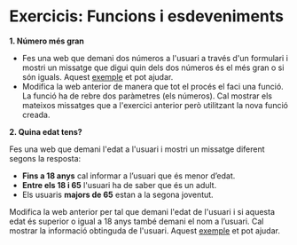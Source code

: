 # Exercicis: Funcions i esdeveniments

**1. Número més gran**

* Fes una web que demani dos números a l'usuari a través d'un formulari i mostri un missatge que digui quin dels dos números és el més gran o si són iguals. Aquest [exemple](https://www.w3schools.com/jsref/tryit.asp?filename=tryjsref_text_value) et pot ajudar.
* Modifica la web anterior de manera que tot el procés el faci una funció. La funció ha de rebre dos paràmetres \(els números\). Cal mostrar els mateixos missatges que a l'exercici anterior però utilitzant la nova funció creada.

**2. Quina edat tens?** 

Fes una web que demani l'edat a l'usuari i mostri un missatge diferent segons la resposta:

* **Fins a 18 anys** cal informar a l’usuari que és menor d’edat.
* **Entre els 18 i 65** l'usuari ha de saber que és un adult.
* Els usuaris **majors de 65** estan a la segona joventut.

Modifica la web anterior per tal que demani l'edat de l'usuari i si aquesta edat és superior o igual a 18 anys també demani el nom a l’usuari. Cal mostrar la informació obtinguda de l'usuari. Aquest [exemple](https://www.w3schools.com/jsref/tryit.asp?filename=tryjsref_style_visibility) et pot ajudar.

